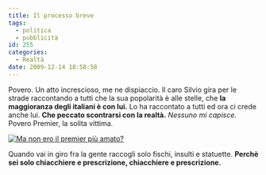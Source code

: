 ```yaml
---
title: Il processo breve
tags:
  - politica
  - pubblicità
id: 255
categories:
  - Realtà
date: 2009-12-14 18:58:58
---
```


Povero. Un atto increscioso, me ne dispiaccio.
Il caro Silvio gira per le strade raccontando a tutti che la sua popolarità è alle stelle, che **la maggioranza degli italiani è con lui.**
Lo ha raccontato a tutti ed ora ci crede anche lui.
**Che peccato scontrarsi con la realtà.**
_Nessuno mi capisce._
Povero Premier, la solita vittima.

[![Ma non ero il premier più amato?](http://farm3.static.flickr.com/2661/4185355710_4680ec825c_o.png)](http://www.flickr.com/photos/riccardodivirgilio/4185355710/ "Ma non ero il premier più amato? by riccardodivirgilio, on Flickr")

Quando vai in giro fra la gente raccogli solo fischi, insulti e statuette.
**Perchè sei solo chiacchiere e prescrizione, chiacchiere e prescrizione.**